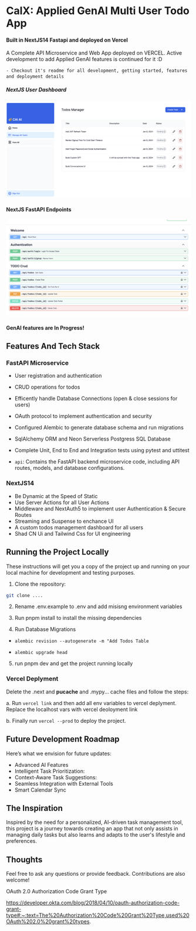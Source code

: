 # CalX: Applied GenAI Multi User Todo App

#### Built in NextJS14 Fastapi and deployed on Vercel

A Complete API Microservice and Web App deployed on VERCEL. Active development to add Applied GenAI features is continued for it :D

    - Checkout it's readme for all development, getting started, features and deployment details

##### NextJS User Dashboard

![NextJS User Dashboard](./public/nextjs.png)

#### NextJS FastAPI Endpoints

![FastAPI EndPoints](./public/endpoints.png)

#### GenAI features are In Progress!

## Features And Tech Stack

### FastAPI Microservice
- User registration and authentication
- CRUD operations for todos
- Efficently handle Database Connections (open & close sessions for users)
- OAuth protocol to implement authentication and security
- Configured Alembic to generate database schema and run migrations
- SqlAlchemy ORM and Neon Serverless Postgress SQL Database 
- Complete Unit, End to End and Integration tests using pytest and uttitest

- `api`: Contains the FastAPI backend microservice code, including API routes, models, and database configurations.


### NextJS14
- Be Dynamic at the Speed of Static
- Use Server Actions for all User Actions
- Middleware and NextAuth5 to implement user Authentication & Secure Routes
- Streaming and Suspense to enchance UI
- A custom todos management dashboard for all users
- Shad CN Ui and Tailwind Css for UI engineering

## Running the Project Locally 

These instructions will get you a copy of the project up and running on your local machine for development and testing purposes.

1. Clone the repository:
```sh
git clone ....
```

2. Rename .env.example to .env and add misisng environment variables

3. Run pnpm install to install the missing dependencies

4. Run Database Migrations

- `alembic revision --autogenerate -m "Add Todos Table`

- `alembic upgrade head`

5. run pnpm dev and get the project running locally

### Vercel Deplyment

Delete the .next and __pucache__ and .mypy... cache files and follow the steps:

a. Run `vercel link` and then add all env variables to vercel deplyment. Replace the localhost vars with vercel deoloyment link

b. Finally run `vercel --prod` to deploy the project.


## Future Development Roadmap

Here’s what we envision for future updates:

- Advanced AI Features
- Intelligent Task Prioritization: 
- Context-Aware Task Suggestions: 
- Seamless Integration with External Tools
- Smart Calendar Sync


## The Inspiration
Inspired by the need for a personalized, AI-driven task management tool, this project is a journey towards creating an app that not only assists in managing daily tasks but also learns and adapts to the user's lifestyle and preferences.

## Thoughts

Feel free to ask any questions or provide feedback. Contributions are also welcome!


OAuth 2.0 Authorization Code Grant Type

https://developer.okta.com/blog/2018/04/10/oauth-authorization-code-grant-type#:~:text=The%20Authorization%20Code%20Grant%20Type,used%20OAuth%202.0%20grant%20types.